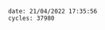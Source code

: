 

                date: 21/04/2022 17:35:56
                cycles: 37980

                         